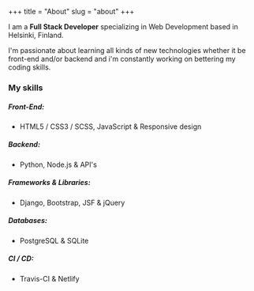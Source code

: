 +++
title = "About"
slug = "about"
+++

I am a **Full Stack Developer** specializing in Web Development based in Helsinki, Finland.

I'm passionate about learning all kinds of new technologies whether it be front-end and/or backend and i'm constantly working on bettering my coding skills.

### My skills

##### Front-End:

- HTML5 / CSS3 / SCSS, JavaScript & Responsive design

##### Backend:

- Python, Node.js & API's

##### Frameworks & Libraries:

- Django, Bootstrap, JSF & jQuery

##### Databases:

- PostgreSQL & SQLite

##### CI / CD:

- Travis-CI & Netlify
